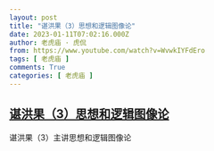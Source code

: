 ```yaml
---
layout: post
title: "谌洪果（3）思想和逻辑图像论"
date: 2023-01-11T07:02:16.000Z
author: 老虎庙 · 虎侃
from: https://www.youtube.com/watch?v=WvwkIYFdEro
tags: [ 老虎庙 ]
comments: True
categories: [ 老虎庙 ]
---
```

<!--1673420536000-->
[谌洪果（3）思想和逻辑图像论](https://www.youtube.com/watch?v=WvwkIYFdEro)
------

<div>
谌洪果（3）主讲思想和逻辑图像论
</div>
